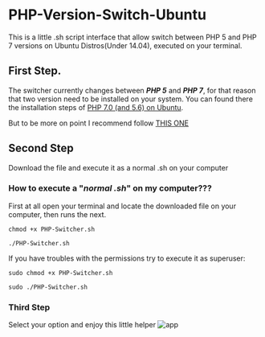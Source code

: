 # PHP-Version-Switch-Ubuntu
This is a little .sh script interface that allow switch between PHP 5 and PHP 7 versions on Ubuntu Distros(Under 14.04), executed on your terminal.

## First Step.
The switcher currently changes between ***PHP 5*** and ***PHP 7***, for that reason that two version need to be installed on your system. You can found there the installation steps of [PHP 7.0 (and 5.6) on Ubuntu](https://lornajane.net/posts/2016/php-7-0-and-5-6-on-ubuntu).
 
But to be more on point I recommend follow [THIS ONE](https://askubuntu.com/questions/761713/how-can-i-downgrade-from-php-7-to-php-5-6-on-ubuntu-16-04/762161#762161)

## Second Step
Download the file and execute it as a normal .sh on your computer

### How to execute a "***normal .sh***" on my computer???
First at all open your terminal and locate the downloaded file on your computer, then runs the next.

``chmod +x PHP-Switcher.sh``

``./PHP-Switcher.sh``

If you have troubles with the permissions try to execute it as superuser:

``sudo chmod +x PHP-Switcher.sh``

``sudo ./PHP-Switcher.sh``

### Third Step
Select your option and enjoy this little helper
![app](https://lh5.googleusercontent.com/vOSwo1Bl5c-TR0CIdn5-eG2lVNH1glefTdSK32Uexn8Ubv3cQ0bhV8qy2F_1STNNqETNjfs3p85NXQ=w1366-h614-rw)
